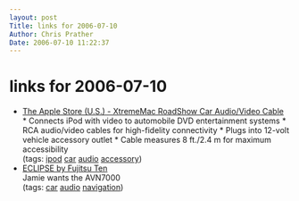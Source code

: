 ```yaml
---
layout: post
Title: links for 2006-07-10  
Author: Chris Prather
Date: 2006-07-10 11:22:37
---
```


# links for 2006-07-10
<ul class="delicious">
	<li>
		<div class="delicious-link"><a href="http://store.apple.com/1-800-MY-APPLE/WebObjects/AppleStore.woa/wo/11.RSLID?mco=EA694A4C&nplm=TG284LL%2FA">The Apple Store (U.S.) - XtremeMac RoadShow Car Audio/Video Cable</a></div>
		<div class="delicious-extended">    * Connects iPod with video to automobile DVD entertainment systems
    * RCA audio/video cables for high-fidelity connectivity
    * Plugs into 12-volt vehicle accessory outlet
    * Cable measures 8 ft./2.4 m for maximum accessibility</div>
		<div class="delicious-tags">(tags: <a href="http://del.icio.us/perigrin/ipod">ipod</a> <a href="http://del.icio.us/perigrin/car">car</a> <a href="http://del.icio.us/perigrin/audio">audio</a> <a href="http://del.icio.us/perigrin/accessory">accessory</a>)</div>
	</li>
	<li>
		<div class="delicious-link"><a href="http://www.eclipse-web.com/download/manual/index2.html">ECLIPSE by Fujitsu Ten</a></div>
		<div class="delicious-extended">Jamie wants the AVN7000</div>
		<div class="delicious-tags">(tags: <a href="http://del.icio.us/perigrin/car">car</a> <a href="http://del.icio.us/perigrin/audio">audio</a> <a href="http://del.icio.us/perigrin/navigation">navigation</a>)</div>
	</li>
</ul>

